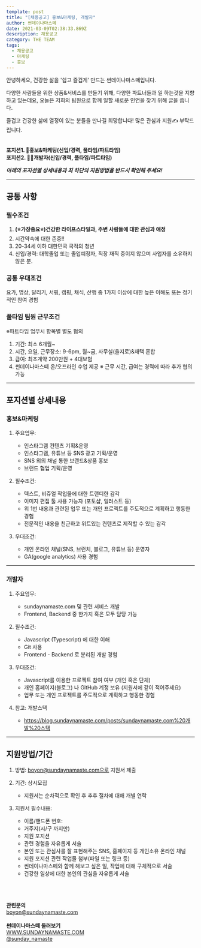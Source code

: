 ```yaml
---
template: post
title: "[채용공고] 홍보&마케팅, 개발자"
author: 썬데이나마스떼
date: 2021-03-09T02:38:33.869Z
description: 채용공고
category: THE TEAM
tags:
  - 채용공고
  - 마케팅
  - 홍보
---
```

<!--StartFragment-->

안녕하세요, 건강한 삶을 '쉽고 즐겁게' 만드는 썬데이나마스떼입니다.

다양한 사람들을 위한 상품&서비스를 만들기 위해, 다양한 파트너들과 일 하는것을 지향하고 있는데요, 오늘은 저희의 팀원으로 함께 일할 새로운 인연을 찾기 위해 글을 씁니다.

즐겁고 건강한 삶에 열정이 있는 분들을 만나길 희망합니다! 많은 관심과 지원✍ 부탁드립니다.\
\
\
**포지션1. 🎤홍보&마케팅(신입/경력, 풀타임/파트타임)**\
**포지션2. 👨‍💻개발자(신입/경력, 풀타임/파트타임)**

***아래의 포지션별 상세내용과 최 하단의 지원방법을 반드시 확인해 주세요!***

- - -

## [](https://blog.sundaynamaste.com/posts/%EC%B1%84%EC%9A%A9%EA%B3%B5%EA%B3%A0-part-time-staff-recruit/#%EA%B3%B5%ED%86%B5-%EC%82%AC%ED%95%AD)**공통 사항**

### [](https://blog.sundaynamaste.com/posts/%EC%B1%84%EC%9A%A9%EA%B3%B5%EA%B3%A0-part-time-staff-recruit/#%ED%95%84%EC%88%98%EC%A1%B0%EA%B1%B4)필수조건

1. **(⭐가장중요⭐)건강한 라이프스타일과, 주변 사람들에 대한 관심과 애정**
2. 시간약속에 대한 존중!!
3. 20-34세 이하 대한민국 국적의 청년
4. 신입/경력: 대학졸업 또는 졸업예정자, 직장 재직 중이지 않으며 사업자를 소유하지 않은 분.

### [](https://blog.sundaynamaste.com/posts/%EC%B1%84%EC%9A%A9%EA%B3%B5%EA%B3%A0-part-time-staff-recruit/#%EA%B3%B5%ED%86%B5-%EC%9A%B0%EB%8C%80%EC%A1%B0%EA%B1%B4)**공통 우대조건**

요가, 명상, 달리기, 서핑, 캠핑, 채식, 산행 중 1가지 이상에 대한 높은 이해도 또는 정기적인 참여 경험

### [](https://blog.sundaynamaste.com/posts/%EC%B1%84%EC%9A%A9%EA%B3%B5%EA%B3%A0-part-time-staff-recruit/#%EA%B3%B5%ED%86%B5-%EA%B7%BC%EB%AC%B4%EC%A1%B0%EA%B1%B4)**풀타임 팀원 근무조건**

※파트타임 업무시 항목별 별도 협의

1. 기간: 최소 6개월~
2. 시간, 요일, 근무장소: 9-6pm, 월~금, 사무실(을지로)&재택 혼합
3. 급여: 최초계약 200만원 + 4대보험
4. 썬데이나마스떼 온/오프라인 수업 제공 ※ 근무 시간, 급여는 경력에 따라 추가 협의 가능

- - -

## [](https://blog.sundaynamaste.com/posts/%EC%B1%84%EC%9A%A9%EA%B3%B5%EA%B3%A0-part-time-staff-recruit/#%ED%8F%AC%EC%A7%80%EC%85%98%EB%B3%84-%EC%83%81%EC%84%B8%EB%82%B4%EC%9A%A9)**포지션별 상세내용**

### [](https://blog.sundaynamaste.com/posts/%EC%B1%84%EC%9A%A9%EA%B3%B5%EA%B3%A0-part-time-staff-recruit/#%EB%A7%88%EA%B0%90-%EB%B8%8C%EB%9E%9C%EB%93%9C-%EC%BB%A8%ED%85%90%EC%B8%A0-%ED%81%AC%EB%A6%AC%EC%97%90%EC%9D%B4%ED%84%B0-%EA%B2%BD%EB%A0%A5%EC%8B%A0%EC%9E%85)[](https://blog.sundaynamaste.com/posts/%EC%B1%84%EC%9A%A9%EA%B3%B5%EA%B3%A0-part-time-staff-recruit/#%EB%A7%88%EA%B0%90-%EB%B8%8C%EB%9E%9C%EB%93%9C-%EC%BB%A8%ED%85%90%EC%B8%A0-%ED%81%AC%EB%A6%AC%EC%97%90%EC%9D%B4%ED%84%B0-%EA%B2%BD%EB%A0%A5%EC%8B%A0%EC%9E%85)홍보&마케팅

1. 주요업무:

   * 인스타그램 컨텐츠 기획&운영
   * 인스타그램, 유튜브 등 SNS 광고 기획/운영
   * SNS 외의 채널 통한 브랜드&상품 홍보
   * 브랜드 협업 기획/운영
2. 필수조건:

   * 텍스트, 비쥬얼 작업물에 대한 트랜디한 감각
   * 이미지 편집 툴 사용 가능자 (포토샵, 일러스트 등)
   * 위 1번 내용과 관련된 업무 또는 개인 프로젝트를 주도적으로 계획하고 행동한 경험
   * 전문적인 내용을 친근하고 위트있는 컨텐츠로 제작할 수 있는 감각
3. 우대조건:

   * 개인 온라인 채널(SNS, 브런치, 블로그, 유튜브 등) 운영자
   * GA(google analytics) 사용 경험

- - -

[](https://blog.sundaynamaste.com/posts/%EC%B1%84%EC%9A%A9%EA%B3%B5%EA%B3%A0-part-time-staff-recruit/#%EC%9B%B9-%EB%94%94%EC%9E%90%EC%9D%B4%EB%84%88-%EC%9D%B8%ED%84%B4%EC%8B%A0%EC%9E%85%EA%B2%BD)

### [](https://blog.sundaynamaste.com/posts/%EC%B1%84%EC%9A%A9%EA%B3%B5%EA%B3%A0-part-time-staff-recruit/#%EB%A7%88%EA%B0%90-%EB%B8%8C%EB%9E%9C%EB%93%9C-%EC%BB%A8%ED%85%90%EC%B8%A0-%ED%81%AC%EB%A6%AC%EC%97%90%EC%9D%B4%ED%84%B0-%EA%B2%BD%EB%A0%A5%EC%8B%A0%EC%9E%85)[](https://blog.sundaynamaste.com/posts/%EC%B1%84%EC%9A%A9%EA%B3%B5%EA%B3%A0-part-time-staff-recruit/#%EB%A7%88%EA%B0%90-%EB%B8%8C%EB%9E%9C%EB%93%9C-%EC%BB%A8%ED%85%90%EC%B8%A0-%ED%81%AC%EB%A6%AC%EC%97%90%EC%9D%B4%ED%84%B0-%EA%B2%BD%EB%A0%A5%EC%8B%A0%EC%9E%85)개발자

1. 주요업무:

   * sundaynamaste.com 및 관련 서비스 개발
   * Frontend, Backend 중 한가지 혹은 모두 담당 가능
2. 필수조건:

   * Javascript (Typescript) 에 대한 이해
   * Git 사용
   * Frontend - Backend 로 분리된 개발 경험
3. 우대조건:

   * Javascript를 이용한 프로젝트 참여 여부 (개인 혹은 단체)
   * 개인 홈페이지(블로그) 나 GitHub 계정 보유 (지원서에 같이 적어주세요)
   * 업무 또는 개인 프로젝트를 주도적으로 계획하고 행동한 경험
4. 참고: 개발스택

   * https://blog.sundaynamaste.com/posts/sundaynamaste.com%20개발%20스택

- - -

## [](https://blog.sundaynamaste.com/posts/%EC%B1%84%EC%9A%A9%EA%B3%B5%EA%B3%A0-part-time-staff-recruit/#%EC%A7%80%EC%9B%90%EB%B0%A9%EB%B2%95%EA%B8%B0%EA%B0%84)**지원방법/기간**

1. 방법: boyon@sundaynamaste.com으로 지원서 제출
2. 기간: 상시모집

   * 지원서는 순차적으로 확인 후 추후 절차에 대해 개별 연락
3. 지원서 필수내용:

   * 이름/핸드폰 번호:
   * 거주지(시/구 까지만)
   * 지원 포지션
   * 관련 경험을 자유롭게 서술
   * 본인 또는 관심사를 잘 표현해주는 SNS, 홈페이지 등 개인소유 온라인 채널
   * 지원 포지션 관련 작업물 첨부(파일 또는 링크 등)
   * 썬데이나마스떼와 함께 해보고 싶은 일, 작업에 대해 구체적으로 서술
   * 건강한 일상에 대한 본인의 관심을 자유롭게 서술

\
\
\
**관련문의**\
boyon@sundaynamaste.com\
\
**썬데이나마스떼 둘러보기**\
[WWW.SUNDAYNAMASTE.COM](https://blog.sundaynamaste.com/posts/%EC%B1%84%EC%9A%A9%EA%B3%B5%EA%B3%A0-part-time-staff-recruit/www.sundaynamaste.com)\
[@sunday_namaste](https://www.instagram.com/sunday_namaste/)

<!--EndFragment-->